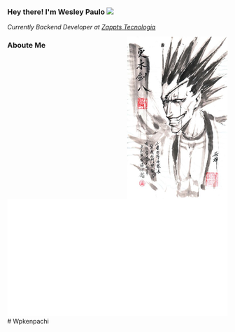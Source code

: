 ### Hey there! I'm Wesley Paulo <img src="https://media.giphy.com/media/hvRJCLFzcasrR4ia7z/giphy.gif" width="25px">
<p>
    <em>Currently Backend Developer at <a href="https://zappts.com">Zappts Tecnologia</a>
    <img' src="https://media.giphy.com/media/WUlplcMpOCEmTGBtBW/giphy.gif" width="30"></br>
    </em>
</p>
<img align='right' src="assets/kenchan.jpg" height='370' width="230">

### Aboute Me
<img src="assets/carbon.svg" width='600'># Wpkenpachi
